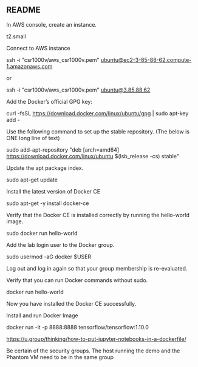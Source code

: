 README
------

In AWS console, create an instance.

t2.small


Connect to AWS instance

 ssh -i "csr1000v/aws_csr1000v.pem" ubuntu@ec2-3-85-88-62.compute-1.amazonaws.com

 or

 ssh -i "csr1000v/aws_csr1000v.pem" ubuntu@3.85.88.62


Add the Docker’s official GPG key:

curl -fsSL https://download.docker.com/linux/ubuntu/gpg | sudo apt-key add -

Use the following command to set up the stable repository. (The below is ONE long line of text)

sudo add-apt-repository "deb [arch=amd64] https://download.docker.com/linux/ubuntu $(lsb_release -cs) stable"

Update the apt package index.

sudo apt-get update


Install the latest version of Docker CE

sudo apt-get -y install docker-ce


Verify that the Docker CE is installed correctly by running the hello-world image.

sudo docker run hello-world


Add the lab login user to the Docker group.

sudo usermod -aG docker $USER

Log out and log in again so that your group membership is re-evaluated.

Verify that you can run Docker commands without sudo.

docker run hello-world

Now you have installed the Docker CE successfully.


Install and run Docker Image

docker run -it -p 8888:8888 tensorflow/tensorflow:1.10.0

https://u.group/thinking/how-to-put-jupyter-notebooks-in-a-dockerfile/

Be certain of the security groups. The host running the demo and the Phantom VM need to be in the same group